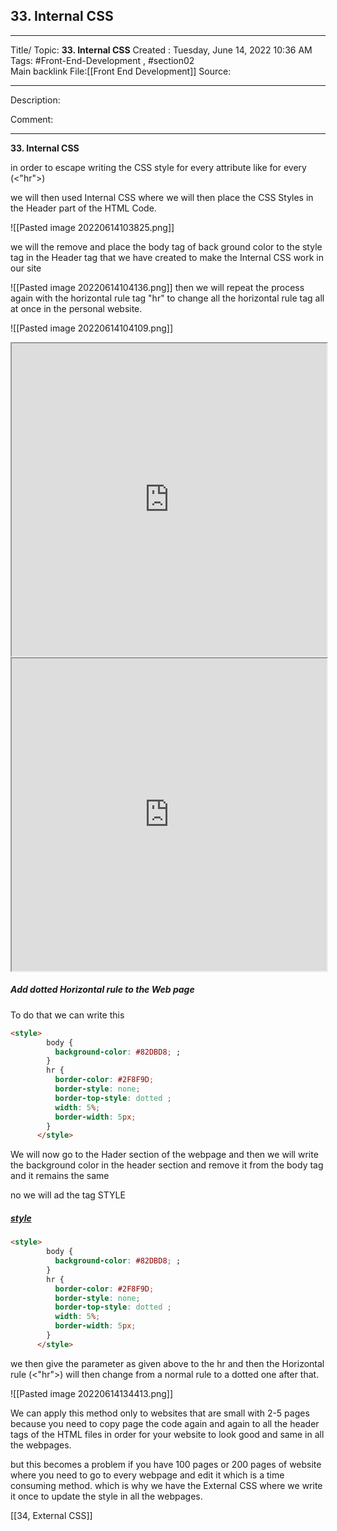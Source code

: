 ## 33. Internal CSS

---

Title/ Topic: __33. Internal CSS__
Created : Tuesday, June 14, 2022 10:36 AM
Tags: #Front-End-Development , #section02  
Main backlink File:[[Front End Development]]
Source: 

---
Description: 

Comment: 

---

__33. Internal CSS__

in order to escape writing the CSS style for every attribute like for every  (<"hr">)

we will then used Internal CSS where we will then place the CSS Styles in the Header part of the HTML  Code. 

![[Pasted image 20220614103825.png]]

we will the remove and place the body tag of back ground color to the 
style tag in the Header tag that we have created to make the Internal CSS work in our site

![[Pasted image 20220614104136.png]]
then we will repeat the process again with the horizontal rule tag "hr" to change all the horizontal rule tag all at once in the personal website. 

![[Pasted image 20220614104109.png]]

<iframe
		height= 500
		width=100%
		padding=0
		margins=0
		src="https://developer.mozilla.org/en-US/docs/Web/CSS/background-color"></iframe>

<iframe
		height= 500
		width=100%
		padding=0
		margins=0
		src=" https://developer.mozilla.org/en-US/docs/Web/HTML/Element/style "></iframe>


##### Add dotted Horizontal rule to the Web page

To do that we can write this 
```HTML
<style>
        body {
          background-color: #82DBD8; ;
        }
        hr {
          border-color: #2F8F9D;
          border-style: none;
          border-top-style: dotted ;
          width: 5%;
          border-width: 5px;
        }
      </style>
```

We will now go to the Hader section of the webpage and then we will write the background color in the header section and remove it from the body tag and it remains the same 

no we will ad the tag STYLE

##### [style](https://developer.mozilla.org/en-US/docs/Web/HTML/Element/style)

```HTML
<style>
        body {
          background-color: #82DBD8; ;
        }
        hr {
          border-color: #2F8F9D;
          border-style: none;
          border-top-style: dotted ;
          width: 5%;
          border-width: 5px;
        }
      </style>
```

we then give the parameter as given above to the hr and then the Horizontal rule (<"hr">) will then change from a normal rule to a dotted one after that. 

![[Pasted image 20220614134413.png]]

 We can apply this method only to websites that are small with 2-5 pages 
 because you need to copy page the code again and again to all the header tags of the HTML files in order for your website to look good and same in all the webpages.

but this becomes a problem if you have 100 pages or 200 pages of website where you need to go to every webpage and edit it which is a time consuming method. 
which is why we have the External CSS where we write it once to update the style in all the webpages. 

[[34, External CSS]]
